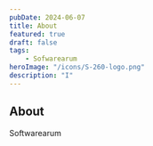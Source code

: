```yaml
---
pubDate: 2024-06-07
title: About
featured: true
draft: false
tags:
    - Sofwarearum
heroImage: "/icons/S-260-logo.png"
description: "I"
---
```


## About

Softwarearum 
